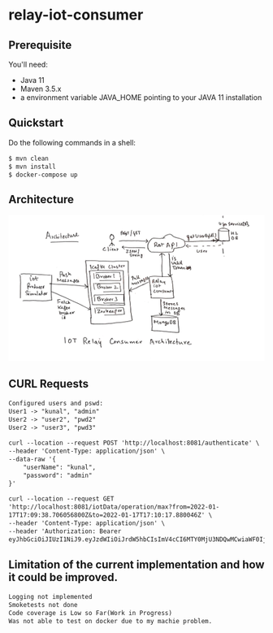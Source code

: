 # relay-iot-consumer

## Prerequisite

You'll need:
 * Java 11
 * Maven 3.5.x
 * a environment variable JAVA_HOME pointing to your JAVA 11 installation

## Quickstart

Do the following commands in a shell:

    $ mvn clean
    $ mvn install
    $ docker-compose up
    
## Architecture
![Data Published](img/Image.jpg)
    
## CURL Requests 
````curlrc
Configured users and pswd:
User1 -> "kunal", "admin"
User2 -> "user2", "pwd2"
User2 -> "user3", "pwd3"
````   
   
````curlrc
curl --location --request POST 'http://localhost:8081/authenticate' \
--header 'Content-Type: application/json' \
--data-raw '{
    "userName": "kunal",
    "password": "admin"
}'
````    

````curlrc
curl --location --request GET 'http://localhost:8081/iotData/operation/max?from=2022-01-17T17:09:38.706056800Z&to=2022-01-17T17:10:17.880046Z' \
--header 'Content-Type: application/json' \
--header 'Authorization: Bearer eyJhbGciOiJIUzI1NiJ9.eyJzdWIiOiJrdW5hbCIsImV4cCI6MTY0MjU3NDQwMCwiaWF0IjoxNjQyNTM4NDAwfQ.QHfdCad3CkNOGsW5zOcX1Z012i_GWmtQiOGMz9RE5kQ'
````   

## Limitation of the current implementation and how it could be improved.   
````curlrc
Logging not implemented
Smoketests not done
Code coverage is Low so Far(Work in Progress)
Was not able to test on docker due to my machie problem.
````   